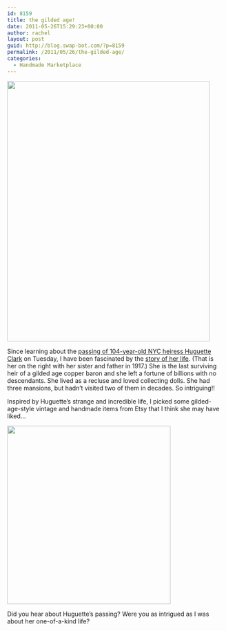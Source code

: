 ```yaml
---
id: 8159
title: the gilded age!
date: 2011-05-26T15:29:23+00:00
author: rachel
layout: post
guid: http://blog.swap-bot.com/?p=8159
permalink: /2011/05/26/the-gilded-age/
categories:
  - Handmade Marketplace
---
```

[<img src="http://blog.swap-bot.com/wp-content/uploads/2011/05/huguette.jpg" alt="" title="huguette" width="470" height="603" class="alignnone size-full wp-image-8166" />](http://msnbcmedia.msn.com/j/MSNBC/Components/Slideshows/_production/ss-100205-clark-family/2a.ss_full.jpg)

Since learning about the [passing of 104-year-old NYC heiress Huguette Clark](http://www.nytimes.com/2011/05/25/nyregion/huguette-clark-recluse-heiress-dies-at-104.html?_r=1) on Tuesday, I have been fascinated by the [story of her life](http://www.msnbc.msn.com/id/38810137/ns/business-huguette_clark_mystery/). (That is her on the right with her sister and father in 1917.) She is the last surviving heir of a gilded age copper baron and she left a fortune of billions with no descendants. She lived as a recluse and loved collecting dolls. She had three mansions, but hadn&#8217;t visited two of them in decades. So intriguing!! 

Inspired by Huguette&#8217;s strange and incredible life, I picked some gilded-age-style vintage and handmade items from Etsy that I think she may have liked&#8230;

<img src="http://blog.swap-bot.com/wp-content/uploads/2011/05/Screen-shot-2011-06-08-at-12.31.40-PM.png" alt="" title="Screen shot 2011-06-08 at 12.31.40 PM" width="379" height="413" class="alignnone size-full wp-image-8191" srcset="http://blog.swap-bot.com/wp-content/uploads/2011/05/Screen-shot-2011-06-08-at-12.31.40-PM-275x300.png 275w, http://blog.swap-bot.com/wp-content/uploads/2011/05/Screen-shot-2011-06-08-at-12.31.40-PM.png 379w" sizes="(max-width: 379px) 100vw, 379px" />

Did you hear about Huguette&#8217;s passing? Were you as intrigued as I was about her one-of-a-kind life?